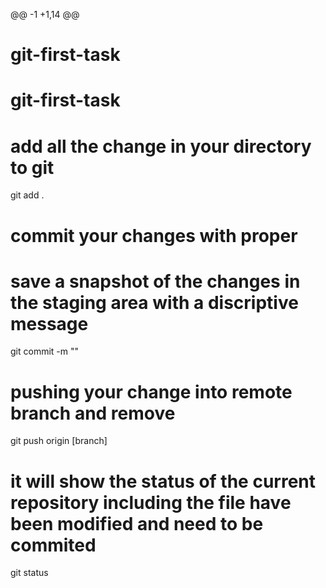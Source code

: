 @@ -1 +1,14 @@
# git-first-task
# git-first-task
# add all the change in your directory to git
git add .

# commit your changes with proper
# save a snapshot of the changes in the staging area with a discriptive message
git commit -m ""

# pushing your change into remote branch and remove 
git push origin [branch]

# it will show the status of the current repository including the file have been modified and need to be commited
git status
